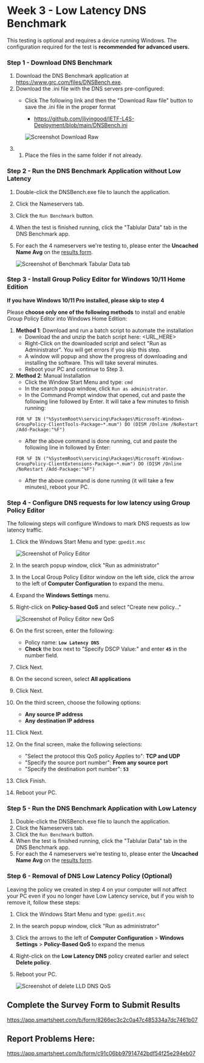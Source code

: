 # Week 3 - Low Latency DNS Benchmark

This testing is optional and requires a device running Windows.  The configuration required for the test is **recommended for advanced users.**

### Step 1 - Download DNS Benchmark 
1. Download the DNS Benchmark application at https://www.grc.com/files/DNSBench.exe.
1. Download the .ini file with the DNS servers pre-configured: 
   *   Click The following link and then the "Download Raw file" button to save the .ini file in the proper format
       * https://github.com/jlivingood/IETF-L4S-Deployment/blob/main/DNSBench.ini
         
       ![Screenshot Download Raw](https://github.com/elocmcs/IETF-L4S-Deployment/blob/main/Screenshot-231023-5.jpg)
3. 1. Place the files in the same folder if not already.

### Step 2 - Run the DNS Benchmark Application without Low Latency
1. Double-click the DNSBench.exe file to launch the application.
2. Click the Nameservers tab.
3. Click the `Run Benchmark` button.
4. When the test is finished running, click the "Tablular Data" tab in the DNS Benchmark app.
5. For each the 4 nameservers we're testing to, please enter the **Uncached Name Avg** on the [results form](https://app.smartsheet.com/b/form/8266ec3c2c0a47c485334a7dc7461b07). 

   ![Screenshot of Benchmark Tabular Data tab](https://github.com/elocmcs/IETF-L4S-Deployment/blob/main/Screenshot_231019-1.jpg)
 
### Step 3 - Install Group Policy Editor for Windows 10/11 Home Edition
**If you have Windows 10/11 Pro installed, please skip to step 4**

Please **choose only one of the following methods** to install and enable Group Policy Editor into Windows Home Edition:
1. **Method 1**: Download and run a batch script to automate the installation
   * Download the and unzip the batch script here: <URL_HERE>
   * Right-Click on the downloaded script and select "Run as Administrator". You will get errors if you skip this step.
   * A window will popup and show the progress of downloading and installing the software. This will take several minutes.
   * Reboot your PC and continue to Step 3.
1. **Method 2**: Manual Installation
   * Click the Window Start Menu and type: `cmd`
   * In the search popup window, click `Run as administrator`.
   * In the Command Prompt window that opened, cut and paste the following line followed by Enter. It will take a few minutes to finish running:
   ```
   FOR %F IN ("%SystemRoot%\servicing\Packages\Microsoft-Windows-GroupPolicy-ClientTools-Package~*.mum") DO (DISM /Online /NoRestart /Add-Package:"%F")
   ```
   * After the above command is done running, cut and paste the following line in followed by Enter:
   ```
   FOR %F IN ("%SystemRoot%\servicing\Packages\Microsoft-Windows-GroupPolicy-ClientExtensions-Package~*.mum") DO (DISM /Online /NoRestart /Add-Package:"%F")
   ```
   * After the above command is done running (it will take a few minutes), reboot your PC.

### Step 4 - Configure DNS requests for low latency using Group Policy Editor
The following steps will configure Windows to mark DNS requests as low latency traffic.
1. Click the Windows Start Menu and type: `gpedit.msc`
   
   ![Screenshot of Policy Editor](https://github.com/elocmcs/IETF-L4S-Deployment/blob/main/Screenshot_231023-2.jpg)
   
3. In the search popup window, click "Run as administrator"
4. In the Local Group Policy Editor window on the left side, click the arrow to the left of **Computer Configuration** to expand the menu.
5. Expand the **Windows Settings** menu.
6. Right-click on **Policy-based QoS** and select "Create new policy..."

   ![Screenshot of Policy Editor new QoS](https://github.com/elocmcs/IETF-L4S-Deployment/blob/main/Screenshot-231023-3.jpg)
   
8. On the first screen, enter the following:
   * Policy name: **`Low Latency DNS`**
   * **Check** the box next to "Specify DSCP Value:" and enter **`45`** in the number field.
9. Click Next.
10. On the second screen, select **All applications**
11. Click Next.
12. On the third screen, choose the following options:
    * **Any source IP address**
    * **Any destination IP address**
13. Click Next.
14. On the final screen, make the following selections:
    * "Select the protocol this QoS policy Applies to": **TCP and UDP**
    * "Specify the source port number": **From any source port**
    * "Specify the destination port number": **`53`**
15. Click Finish.
16. Reboot your PC.
 
### Step 5 - Run the DNS Benchmark Application with Low Latency
1. Double-click the DNSBench.exe file to launch the application.
1. Click the Nameservers tab.
1. Click the `Run Benchmark` button.
1. When the test is finished running, click the "Tablular Data" tab in the DNS Benchmark app.
1. For each the 4 nameservers we're testing to, please enter the **Uncached Name Avg** on the [results form](https://app.smartsheet.com/b/form/8266ec3c2c0a47c485334a7dc7461b07).

### Step 6 - Removal of DNS Low Latency Policy (Optional)
Leaving the policy we created in step 4 on your computer will not affect your PC even if you no longer have Low Latency service, but if you wish to remove it, follow these steps:
1. Click the Windows Start Menu and type: `gpedit.msc`
2. In the search popup window, click "Run as administrator"
3. Click the arrows to the left of **Computer Configuration** > **Windows Settings** > **Policy-Based QoS** to expand the menus
4. Right-click on the **Low Latency DNS** policy created earlier and select **Delete policy**.
5. Reboot your PC.

   ![Screenshot of delete LLD DNS QoS](https://github.com/elocmcs/IETF-L4S-Deployment/blob/main/Screenshot_231023-4.jpg)

## Complete the Survey Form to Submit Results
https://app.smartsheet.com/b/form/8266ec3c2c0a47c485334a7dc7461b07

## Report Problems Here: 
https://app.smartsheet.com/b/form/c91c06bb97914742bdf54f25e294eb07

